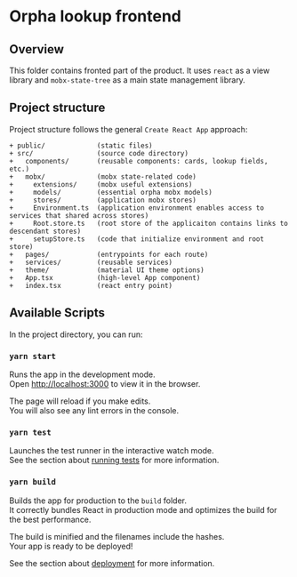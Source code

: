 # Orpha lookup frontend

## Overview

This folder contains fronted part of the product. It uses `react` as a view library
and `mobx-state-tree` as a main state management library.

## Project structure

Project structure follows the general `Create React App` approach:

```
+ public/             (static files)
+ src/                (source code directory)
+   components/       (reusable components: cards, lookup fields, etc.)
+   mobx/             (mobx state-related code)
+     extensions/     (mobx useful extensions)
+     models/         (essential orpha mobx models)
+     stores/         (application mobx stores)
+     Environment.ts  (application environment enables access to services that shared across stores)
+     Root.store.ts   (root store of the applicaiton contains links to descendant stores)
+     setupStore.ts   (code that initialize environment and root store)
+   pages/            (entrypoints for each route)
+   services/         (reusable services)
+   theme/            (material UI theme options)
+   App.tsx           (high-level App component)
+   index.tsx         (react entry point)
```

## Available Scripts

In the project directory, you can run:

### `yarn start`

Runs the app in the development mode.\
Open [http://localhost:3000](http://localhost:3000) to view it in the browser.

The page will reload if you make edits.\
You will also see any lint errors in the console.

### `yarn test`

Launches the test runner in the interactive watch mode.\
See the section about [running tests](https://facebook.github.io/create-react-app/docs/running-tests) for more information.

### `yarn build`

Builds the app for production to the `build` folder.\
It correctly bundles React in production mode and optimizes the build for the best performance.

The build is minified and the filenames include the hashes.\
Your app is ready to be deployed!

See the section about [deployment](https://facebook.github.io/create-react-app/docs/deployment) for more information.
